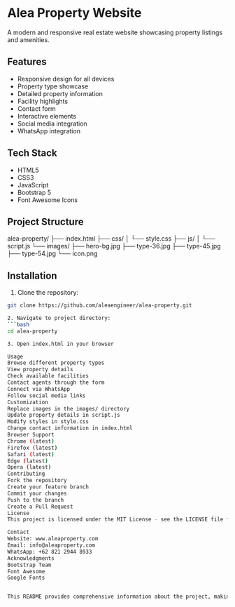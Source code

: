 # Alea Property Website

A modern and responsive real estate website showcasing property listings and amenities.

## Features

- Responsive design for all devices
- Property type showcase
- Detailed property information
- Facility highlights
- Contact form
- Interactive elements
- Social media integration
- WhatsApp integration

## Tech Stack

- HTML5
- CSS3
- JavaScript
- Bootstrap 5
- Font Awesome Icons

## Project Structure
alea-property/ 
├── index.html 
├── css/ 
│ └── style.css 
├── js/ 
│ └── script.js 
└── images/ 
├── hero-bg.jpg 
├── type-36.jpg 
├── type-45.jpg 
├── type-54.jpg 
└── icon.png


## Installation

1. Clone the repository:
```bash
git clone https://github.com/aleaengineer/alea-property.git

2. Navigate to project directory:
```bash
cd alea-property

3. Open index.html in your browser

Usage
Browse different property types
View property details
Check available facilities
Contact agents through the form
Connect via WhatsApp
Follow social media links
Customization
Replace images in the images/ directory
Update property details in script.js
Modify styles in style.css
Change contact information in index.html
Browser Support
Chrome (latest)
Firefox (latest)
Safari (latest)
Edge (latest)
Opera (latest)
Contributing
Fork the repository
Create your feature branch
Commit your changes
Push to the branch
Create a Pull Request
License
This project is licensed under the MIT License - see the LICENSE file for details.

Contact
Website: www.aleaproperty.com
Email: info@aleaproperty.com
WhatsApp: +62 821 2944 8933
Acknowledgments
Bootstrap Team
Font Awesome
Google Fonts


This README provides comprehensive information about the project, making it easy for developers to understand and work with the codebase. It includes all necessary sections like features, installation steps, usage instructions, and contact information.
